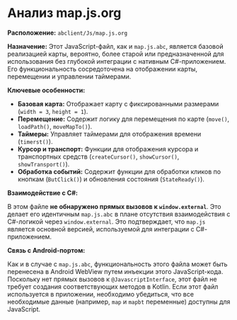 # Анализ map.js.org

**Расположение:** `abclient/Js/map.js.org`

**Назначение:**
Этот JavaScript-файл, как и `map.js.abc`, является базовой реализацией карты, вероятно, более старой или предназначенной для использования без глубокой интеграции с нативным C#-приложением. Его функциональность сосредоточена на отображении карты, перемещении и управлении таймерами.

**Ключевые особенности:**

*   **Базовая карта:** Отображает карту с фиксированными размерами (`width = 3`, `height = 1`).
*   **Перемещение:** Содержит логику для перемещения по карте (`move()`, `loadPath()`, `moveMapTo()`).
*   **Таймеры:** Управляет таймерами для отображения времени (`timerst()`).
*   **Курсор и транспорт:** Функции для отображения курсора и транспортных средств (`createCursor()`, `showCursor()`, `showTransport()`).
*   **Обработка событий:** Содержит функции для обработки кликов по кнопкам (`ButClick()`) и обновления состояния (`StateReady()`).

**Взаимодействие с C#:**

В этом файле **не обнаружено прямых вызовов к `window.external`**. Это делает его идентичным `map.js.abc` в плане отсутствия взаимодействия с C#-логикой через `window.external`. Это подтверждает, что `map.js` является основной версией, используемой для интеграции с C#-приложением.

**Связь с Android-портом:**

Как и в случае с `map.js.abc`, функциональность этого файла может быть перенесена в Android WebView путем инъекции этого JavaScript-кода. Поскольку нет прямых вызовов к `@JavascriptInterface`, этот файл не требует создания соответствующих методов в Kotlin. Если этот файл используется в приложении, необходимо убедиться, что все необходимые данные (например, `map` и `mapbt` переменные) доступны для JavaScript.
